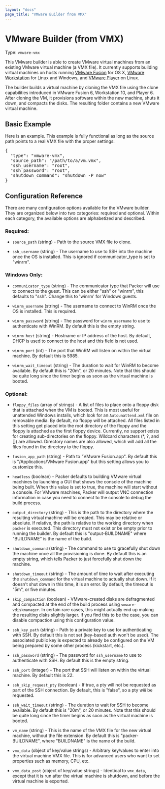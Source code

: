 ```yaml
---
layout: "docs"
page_title: "VMware Builder from VMX"
---
```


# VMware Builder (from VMX)

Type: `vmware-vmx`

This VMware builder is able to create VMware virtual machines from an
existing VMware virtual machine (a VMX file). It currently
supports building virtual machines on hosts running
[VMware Fusion](http://www.vmware.com/products/fusion/overview.html) for OS X,
[VMware Workstation](http://www.vmware.com/products/workstation/overview.html)
for Linux and Windows, and
[VMware Player](http://www.vmware.com/products/player/) on Linux.

The builder builds a virtual machine by cloning the VMX file using
the clone capabilities introduced in VMware Fusion 6, Workstation 10,
and Player 6. After cloning the VM, it provisions software within the
new machine, shuts it down, and compacts the disks. The resulting folder
contains a new VMware virtual machine.

## Basic Example

Here is an example. This example is fully functional as long as the source
path points to a real VMX file with the proper settings:

<pre class="prettyprint">
{
  "type": "vmware-vmx",
  "source_path": "/path/to/a/vm.vmx",
  "ssh_username": "root",
  "ssh_password": "root",
  "shutdown_command": "shutdown -P now"
}
</pre>

## Configuration Reference

There are many configuration options available for the VMware builder.
They are organized below into two categories: required and optional. Within
each category, the available options are alphabetized and described.

### Required:

* `source_path` (string) - Path to the source VMX file to clone.

* `ssh_username` (string) - The username to use to SSH into the machine
  once the OS is installed. This is ignored if communicator_type is set to
  "winrm".

### Windows Only:

* `communicator_type` (string) - The communicator type that Packer will use to
  connect to the guest. This can be either "ssh" or "winrm", this defaults to
  "ssh". Change this to 'winrm' for Windows guests.

* `winrm_username` (string) - The username to connect to WinRM once the OS is
  installed. This is required.

* `winrm_password` (string) - The password for `winrm_username` to use to
  authenticate with WinRM. By default this is the empty string.

* `winrm_host` (string) - Hostname or IP address of the host. By default,
  DHCP is used to connect to the host and this field is not used.

* `winrm_port` (int) - The port that WinRM will listen on within the virtual
  machine. By default this is 5985.

* `winrm_wait_timeout` (string) - The duration to wait for WinRM to become
  available. By default this is "20m", or 20 minutes. Note that this should
  be quite long since the timer begins as soon as the virtual machine is booted.

### Optional:

* `floppy_files` (array of strings) - A list of files to place onto a floppy
  disk that is attached when the VM is booted. This is most useful
  for unattended Windows installs, which look for an `Autounattend.xml` file
  on removable media. By default, no floppy will be attached. All files
  listed in this setting get placed into the root directory of the floppy
  and the floppy is attached as the first floppy device. Currently, no
  support exists for creating sub-directories on the floppy. Wildcard
  characters (*, ?, and []) are allowed. Directory names are also allowed,
  which will add all the files found in the directory to the floppy.

* `fusion_app_path` (string) - Path to "VMware Fusion.app". By default this
  is "/Applications/VMware Fusion.app" but this setting allows you to
  customize this.

* `headless` (boolean) - Packer defaults to building VMware
  virtual machines by launching a GUI that shows the console of the
  machine being built. When this value is set to true, the machine will
  start without a console. For VMware machines, Packer will output VNC
  connection information in case you need to connect to the console to
  debug the build process.

* `output_directory` (string) - This is the path to the directory where the
  resulting virtual machine will be created. This may be relative or absolute.
  If relative, the path is relative to the working directory when `packer`
  is executed. This directory must not exist or be empty prior to running the builder.
  By default this is "output-BUILDNAME" where "BUILDNAME" is the name
  of the build.

* `shutdown_command` (string) - The command to use to gracefully shut down
  the machine once all the provisioning is done. By default this is an empty
  string, which tells Packer to just forcefully shut down the machine.

* `shutdown_timeout` (string) - The amount of time to wait after executing
  the `shutdown_command` for the virtual machine to actually shut down.
  If it doesn't shut down in this time, it is an error. By default, the timeout
  is "5m", or five minutes.

* `skip_compaction` (boolean) -  VMware-created disks are defragmented
  and compacted at the end of the build process using `vmware-vdiskmanager`.
  In certain rare cases, this might actually end up making the resulting disks
  slightly larger. If you find this to be the case, you can disable compaction
  using this configuration value.

* `ssh_key_path` (string) - Path to a private key to use for authenticating
  with SSH. By default this is not set (key-based auth won't be used).
  The associated public key is expected to already be configured on the
  VM being prepared by some other process (kickstart, etc.).

* `ssh_password` (string) - The password for `ssh_username` to use to
  authenticate with SSH. By default this is the empty string.

* `ssh_port` (integer) - The port that SSH will listen on within the virtual
  machine. By default this is 22.

* `ssh_skip_request_pty` (boolean) - If true, a pty will not be requested as
  part of the SSH connection. By default, this is "false", so a pty
  _will_ be requested.

* `ssh_wait_timeout` (string) - The duration to wait for SSH to become
  available. By default this is "20m", or 20 minutes. Note that this should
  be quite long since the timer begins as soon as the virtual machine is booted.

* `vm_name` (string) - This is the name of the VMX file for the new virtual
  machine, without the file extension. By default this is "packer-BUILDNAME",
  where "BUILDNAME" is the name of the build.

* `vmx_data` (object of key/value strings) - Arbitrary key/values
  to enter into the virtual machine VMX file. This is for advanced users
  who want to set properties such as memory, CPU, etc.

* `vmx_data_post` (object of key/value strings) - Identical to `vmx_data`,
  except that it is run after the virtual machine is shutdown, and before the
  virtual machine is exported.
